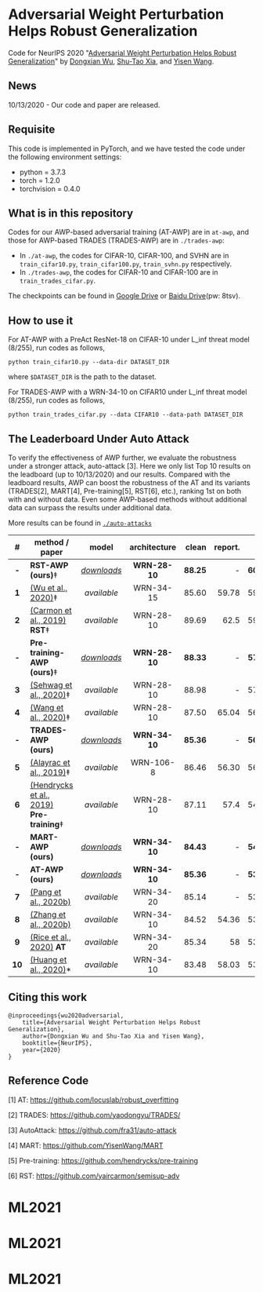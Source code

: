 # Adversarial Weight Perturbation Helps Robust Generalization

Code for NeurIPS 2020 "[Adversarial Weight Perturbation Helps Robust Generalization](https://arxiv.org/pdf/2004.05884.pdf)" by [Dongxian Wu](https://scholar.google.com/citations?user=ZQzqQqwAAAAJ&hl=en&oi=ao), [Shu-Tao Xia](https://scholar.google.com/citations?user=koAXTXgAAAAJ&hl=en&oi=ao), and [Yisen Wang](https://sites.google.com/site/csyisenwang/).

## News

10/13/2020 - Our code and paper are released.

## Requisite

This code is implemented in PyTorch, and we have tested the code under the following environment settings:

- python = 3.7.3
- torch = 1.2.0
- torchvision = 0.4.0

## What is in this repository

Codes for our AWP-based adversarial training (AT-AWP) are in `at-awp`, and those for AWP-based TRADES (TRADES-AWP) are in `./trades-awp`:
- In `./at-awp`, the codes for CIFAR-10, CIFAR-100, and SVHN are in `train_cifar10.py`, `train_cifar100.py`, `train_svhn.py` respectively.
- In `./trades-awp`, the codes for CIFAR-10 and CIFAR-100 are in `train_trades_cifar.py`.

The checkpoints can be found in [Google Drive](https://drive.google.com/drive/folders/1K1hvOZ4qTWYil3hv32IDoyr_xGjf4ZN-?usp=sharing) or [Baidu Drive](https://pan.baidu.com/s/1ZtY3RweP10m_ev0XF5zB6A)(pw: 8tsv).

## How to use it

For AT-AWP with a PreAct ResNet-18 on CIFAR-10 under L_inf threat model (8/255), run codes as follows, 
```
python train_cifar10.py --data-dir DATASET_DIR
```
where `$DATASET_DIR` is the path to the dataset. 

For TRADES-AWP with a WRN-34-10 on CIFAR10 under L_inf threat model (8/255), run codes as follows,
```
python train_trades_cifar.py --data CIFAR10 --data-path DATASET_DIR
```
## The Leaderboard Under Auto Attack

To verify the effectiveness of AWP further, we evaluate the robustness under a stronger attack, auto-attack [3]. Here we only list Top 10 results on the leadboard (up to 10/13/2020) and our results. Compared with the leadboard results, AWP can boost the robustness of the AT and its variants (TRADES[2], MART[4], Pre-training[5], RST[6], etc.), ranking 1st on both with and without data. Even some AWP-based methods without additional data can surpass the results under additional data. 

More results can be found in [`./auto-attacks`](https://github.com/csdongxian/AWP/tree/main/auto_attacks)

|#    |method / paper           |model     |architecture |clean         |report. |AA  |
|:---:|---|:---:|:---:|---:|---:|---:|
|**-**| **RST-AWP (ours)**‡| [*downloads*](https://drive.google.com/file/d/1sSjh4i2imdoprw_JcPj2cZzrJm0RIRI6/view?usp=sharing)| **WRN-28-10**| **88.25**| - | **60.04**|
|**1**| [(Wu et al., 2020)](https://arxiv.org/abs/2010.01279)‡| *available*| WRN-34-15| 85.60| 59.78| 59.78|
|**2**| [(Carmon et al., 2019)](https://arxiv.org/abs/1905.13736) **RST**‡| *available*| WRN-28-10| 89.69| 62.5| 59.53|
|**-**| **Pre-training-AWP (ours)**‡| [*downloads*](https://drive.google.com/file/d/1xwisiNlxqoODnkJ2pP4g8wHD3tBgk7AM/view?usp=sharing)| **WRN-28-10**| **88.33**| - | **57.39**|
|**3**| [(Sehwag et al., 2020)](https://github.com/fra31/auto-attack/issues/7)‡| *available*| WRN-28-10| 88.98| -| 57.14|
|**4**| [(Wang et al., 2020)](https://openreview.net/forum?id=rklOg6EFwS)‡| *available*| WRN-28-10| 87.50| 65.04| 56.29|
|**-**| **TRADES-AWP (ours)**| [*downloads*](https://drive.google.com/file/d/1hlVTLZkveYGWpE9-46Wp5NVZt1slz-1T/view?usp=sharing)| **WRN-34-10**| **85.36**| - | **56.17**|
|**5**| [(Alayrac et al., 2019)](https://arxiv.org/abs/1905.13725)‡| *available*| WRN-106-8| 86.46| 56.30| 56.03|
|**6**| [(Hendrycks et al., 2019)](https://arxiv.org/abs/1901.09960) **Pre-training**‡| *available*| WRN-28-10| 87.11| 57.4| 54.92|
|**-**| **MART-AWP (ours)**| [*downloads*](https://drive.google.com/file/d/1RwHjupK2dshNHm_4fK3h1-Ys0RckhXvH/view?usp=sharing)| **WRN-34-10**| **84.43**| - | **54.23**|
|**-**| **AT-AWP (ours)**| [*downloads*](https://drive.google.com/file/d/1iNfy-yTUEPuSK2uHO5tiFdEBehmQWbbN/view?usp=sharing)| **WRN-34-10**| **85.36**| - | **53.97**|
|**7**| [(Pang et al., 2020b)](https://arxiv.org/abs/2002.08619)| *available*| WRN-34-20| 85.14| -| 53.74|
|**8**| [(Zhang et al., 2020b)](https://arxiv.org/abs/2002.11242)| *available*| WRN-34-10| 84.52| 54.36| 53.51|
|**9**| [(Rice et al., 2020)](https://arxiv.org/abs/2002.11569) **AT**| *available*| WRN-34-20| 85.34| 58| 53.42|
|**10**| [(Huang et al., 2020)](https://arxiv.org/abs/2002.10319)\*| *available*| WRN-34-10| 83.48| 58.03| 53.34|

## Citing this work
```
@inproceedings{wu2020adversarial,
    title={Adversarial Weight Perturbation Helps Robust Generalization},
    author={Dongxian Wu and Shu-Tao Xia and Yisen Wang},
    booktitle={NeurIPS},
    year={2020}
}
```


## Reference Code
[1] AT: https://github.com/locuslab/robust_overfitting

[2] TRADES: https://github.com/yaodongyu/TRADES/

[3] AutoAttack: https://github.com/fra31/auto-attack

[4] MART: https://github.com/YisenWang/MART

[5] Pre-training: https://github.com/hendrycks/pre-training

[6] RST: https://github.com/yaircarmon/semisup-adv
# ML2021
# ML2021
# ML2021
